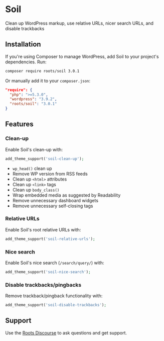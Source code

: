 # Soil

Clean up WordPress markup, use relative URLs, nicer search URLs, and disable trackbacks

## Installation

If you're using Composer to manage WordPress, add Soil to your project's dependencies. Run:

```sh
composer require roots/soil 3.0.1
```

Or manually add it to your `composer.json`:

```json
"require": {
  "php": ">=5.3.0",
  "wordpress": "3.9.2",
  "roots/soil": "3.0.1"
}
```

## Features

### Clean-up

Enable Soil's clean-up with:

```php
add_theme_support('soil-clean-up');
```

* `wp_head()` clean up
* Remove WP version from RSS feeds
* Clean up `<html>` attributes
* Clean up `<link>` tags
* Clean up `body_class()`
* Wrap embedded media as suggested by Readability
* Remove unnecessary dashboard widgets
* Remove unnecessary self-closing tags

### Relative URLs

Enable Soil's root relative URLs with:

```php
add_theme_support('soil-relative-urls');
```

### Nice search

Enable Soil's nice search (`/search/query/`) with:

```php
add_theme_support('soil-nice-search');
```

### Disable trackbacks/pingbacks

Remove trackback/pingback functionality with:

```php
add_theme_support('soil-disable-trackbacks');
```

## Support

Use the [Roots Discourse](http://discourse.roots.io/) to ask questions and get support.
